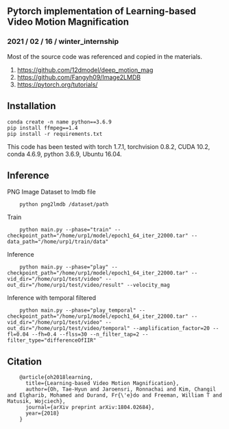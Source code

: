## Pytorch implementation of Learning-based Video Motion Magnification
### 2021 / 02 / 16 / winter_internship

Most of the source code was referenced and copied in the materials.
1. https://github.com/12dmodel/deep_motion_mag
2. https://github.com/Fangyh09/Image2LMDB
3. https://pytorch.org/tutorials/

## Installation
    conda create -n name python==3.6.9
    pip install ffmpeg==1.4
    pip install -r requirements.txt
This code has been tested with torch 1.7.1, torchvision 0.8.2, CUDA 10.2, conda 4.6.9, python 3.6.9, Ubuntu 16.04.

## Inference
PNG Image Dataset to lmdb file
        
        python png2lmdb /dataset/path 

Train

        python main.py --phase="train" --checkpoint_path="/home/urp1/model/epoch1_64_iter_22000.tar" --data_path="/home/urp1/train/data"

Inference

        python main.py --phase="play" --checkpoint_path="/home/urp1/model/epoch1_64_iter_22000.tar" --vid_dir="/home/urp1/test/video" --out_dir="/home/urp1/test/video/result" --velocity_mag

Inference with temporal filtered

        python main.py --phase="play_temporal" --checkpoint_path="/home/urp1/model/epoch1_64_iter_22000.tar" --vid_dir="/home/urp1/test/video" --out_dir="/home/urp1/test/video/temporal" --amplification_factor=20 --fl=0.04 --fh=0.4 --flss=30 --n_filter_tap=2 --filter_type="differenceOfIIR"

## Citation
        @article{oh2018learning,
          title={Learning-based Video Motion Magnification},
          author={Oh, Tae-Hyun and Jaroensri, Ronnachai and Kim, Changil and Elgharib, Mohamed and Durand, Fr{\'e}do and Freeman, William T and Matusik, Wojciech},
          journal={arXiv preprint arXiv:1804.02684},
          year={2018}
        }
